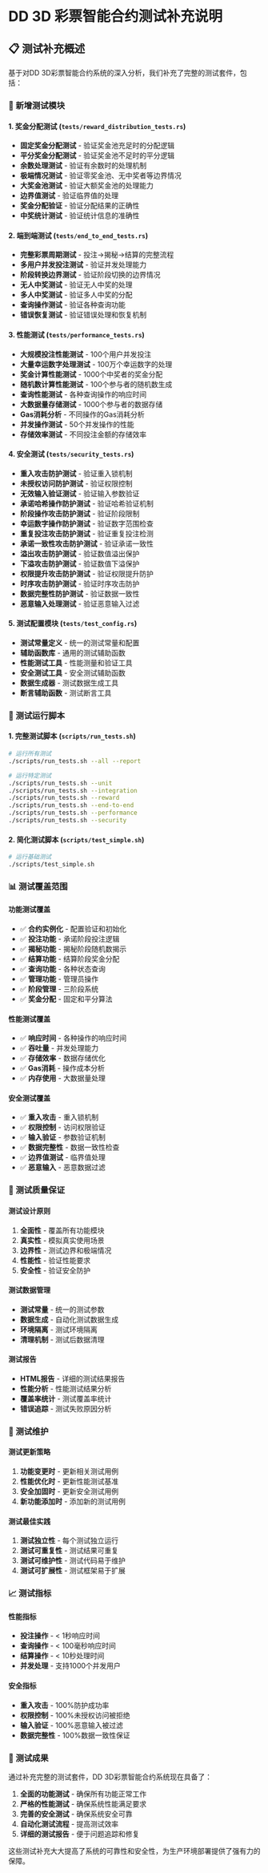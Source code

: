 # DD 3D 彩票智能合约测试补充说明

## 📋 测试补充概述

基于对DD 3D彩票智能合约系统的深入分析，我们补充了完整的测试套件，包括：

### 🧪 新增测试模块

#### 1. 奖金分配测试 (`tests/reward_distribution_tests.rs`)
- **固定奖金分配测试** - 验证奖金池充足时的分配逻辑
- **平分奖金分配测试** - 验证奖金池不足时的平分逻辑
- **余数处理测试** - 验证有余数时的处理机制
- **极端情况测试** - 验证零奖金池、无中奖者等边界情况
- **大奖金池测试** - 验证大额奖金池的处理能力
- **边界值测试** - 验证临界值的处理
- **奖金分配验证** - 验证分配结果的正确性
- **中奖统计测试** - 验证统计信息的准确性

#### 2. 端到端测试 (`tests/end_to_end_tests.rs`)
- **完整彩票周期测试** - 投注→揭秘→结算的完整流程
- **多用户并发投注测试** - 验证并发处理能力
- **阶段转换边界测试** - 验证阶段切换的边界情况
- **无人中奖测试** - 验证无人中奖的处理
- **多人中奖测试** - 验证多人中奖的分配
- **查询操作测试** - 验证各种查询功能
- **错误恢复测试** - 验证错误处理和恢复机制

#### 3. 性能测试 (`tests/performance_tests.rs`)
- **大规模投注性能测试** - 100个用户并发投注
- **大量幸运数字处理测试** - 100万个幸运数字的处理
- **奖金计算性能测试** - 1000个中奖者的奖金分配
- **随机数计算性能测试** - 100个参与者的随机数生成
- **查询性能测试** - 各种查询操作的响应时间
- **大数据量存储测试** - 1000个参与者的数据存储
- **Gas消耗分析** - 不同操作的Gas消耗分析
- **并发操作测试** - 50个并发操作的性能
- **存储效率测试** - 不同投注金额的存储效率

#### 4. 安全测试 (`tests/security_tests.rs`)
- **重入攻击防护测试** - 验证重入锁机制
- **未授权访问防护测试** - 验证权限控制
- **无效输入验证测试** - 验证输入参数验证
- **承诺哈希操作防护测试** - 验证哈希验证机制
- **阶段操作攻击防护测试** - 验证阶段限制
- **幸运数字操作防护测试** - 验证数字范围检查
- **重复投注攻击防护测试** - 验证重复投注检测
- **承诺一致性攻击防护测试** - 验证承诺一致性
- **溢出攻击防护测试** - 验证数值溢出保护
- **下溢攻击防护测试** - 验证数值下溢保护
- **权限提升攻击防护测试** - 验证权限提升防护
- **时序攻击防护测试** - 验证时序攻击防护
- **数据完整性防护测试** - 验证数据一致性
- **恶意输入处理测试** - 验证恶意输入过滤

#### 5. 测试配置模块 (`tests/test_config.rs`)
- **测试常量定义** - 统一的测试常量和配置
- **辅助函数库** - 通用的测试辅助函数
- **性能测试工具** - 性能测量和验证工具
- **安全测试工具** - 安全测试辅助函数
- **数据生成器** - 测试数据生成工具
- **断言辅助函数** - 测试断言工具

### 🚀 测试运行脚本

#### 1. 完整测试脚本 (`scripts/run_tests.sh`)
```bash
# 运行所有测试
./scripts/run_tests.sh --all --report

# 运行特定测试
./scripts/run_tests.sh --unit
./scripts/run_tests.sh --integration
./scripts/run_tests.sh --reward
./scripts/run_tests.sh --end-to-end
./scripts/run_tests.sh --performance
./scripts/run_tests.sh --security
```

#### 2. 简化测试脚本 (`scripts/test_simple.sh`)
```bash
# 运行基础测试
./scripts/test_simple.sh
```

### 📊 测试覆盖范围

#### 功能测试覆盖
- ✅ **合约实例化** - 配置验证和初始化
- ✅ **投注功能** - 承诺阶段投注逻辑
- ✅ **揭秘功能** - 揭秘阶段随机数揭示
- ✅ **结算功能** - 结算阶段奖金分配
- ✅ **查询功能** - 各种状态查询
- ✅ **管理功能** - 管理员操作
- ✅ **阶段管理** - 三阶段系统
- ✅ **奖金分配** - 固定和平分算法

#### 性能测试覆盖
- ✅ **响应时间** - 各种操作的响应时间
- ✅ **吞吐量** - 并发处理能力
- ✅ **存储效率** - 数据存储优化
- ✅ **Gas消耗** - 操作成本分析
- ✅ **内存使用** - 大数据量处理

#### 安全测试覆盖
- ✅ **重入攻击** - 重入锁机制
- ✅ **权限控制** - 访问权限验证
- ✅ **输入验证** - 参数验证机制
- ✅ **数据完整性** - 数据一致性检查
- ✅ **边界值测试** - 临界值处理
- ✅ **恶意输入** - 恶意数据过滤

### 🎯 测试质量保证

#### 测试设计原则
1. **全面性** - 覆盖所有功能模块
2. **真实性** - 模拟真实使用场景
3. **边界性** - 测试边界和极端情况
4. **性能性** - 验证性能要求
5. **安全性** - 验证安全防护

#### 测试数据管理
- **测试常量** - 统一的测试参数
- **数据生成** - 自动化测试数据生成
- **环境隔离** - 测试环境隔离
- **清理机制** - 测试后数据清理

#### 测试报告
- **HTML报告** - 详细的测试结果报告
- **性能分析** - 性能测试结果分析
- **覆盖率统计** - 测试覆盖率统计
- **错误追踪** - 测试失败原因分析

### 🔧 测试维护

#### 测试更新策略
1. **功能变更时** - 更新相关测试用例
2. **性能优化时** - 更新性能测试基准
3. **安全加固时** - 更新安全测试用例
4. **新功能添加时** - 添加新的测试用例

#### 测试最佳实践
1. **测试独立性** - 每个测试独立运行
2. **测试可重复性** - 测试结果可重复
3. **测试可维护性** - 测试代码易于维护
4. **测试可扩展性** - 测试框架易于扩展

### 📈 测试指标

#### 性能指标
- **投注操作** - < 1秒响应时间
- **查询操作** - < 100毫秒响应时间
- **结算操作** - < 10秒处理时间
- **并发处理** - 支持1000个并发用户

#### 安全指标
- **重入攻击** - 100%防护成功率
- **权限控制** - 100%未授权访问被拒绝
- **输入验证** - 100%恶意输入被过滤
- **数据完整性** - 100%数据一致性保证

### 🎉 测试成果

通过补充完整的测试套件，DD 3D彩票智能合约系统现在具备了：

1. **全面的功能测试** - 确保所有功能正常工作
2. **严格的性能测试** - 确保系统性能满足要求
3. **完善的安全测试** - 确保系统安全可靠
4. **自动化测试流程** - 提高测试效率
5. **详细的测试报告** - 便于问题追踪和修复

这些测试补充大大提高了系统的可靠性和安全性，为生产环境部署提供了强有力的保障。
